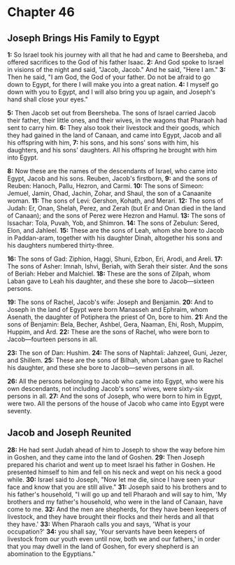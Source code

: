 # Chapter 46

## Joseph Brings His Family to Egypt

**1:** So Israel took his journey with all that he had and came to Beersheba, and offered sacrifices to the God of his father Isaac.
**2:** And God spoke to Israel in visions of the night and said, "Jacob, Jacob." And he said, "Here I am."
**3:** Then he said, "I am God, the God of your father. Do not be afraid to go down to Egypt, for there I will make you into a great nation.
**4:** I myself go down with you to Egypt, and I will also bring you up again, and Joseph's hand shall close your eyes."

**5:** Then Jacob set out from Beersheba. The sons of Israel carried Jacob their father, their little ones, and their wives, in the wagons that Pharaoh had sent to carry him.
**6:** They also took their livestock and their goods, which they had gained in the land of Canaan, and came into Egypt, Jacob  and all his offspring with him,
**7:** his sons, and his sons' sons with him, his daughters, and his sons' daughters. All his offspring he brought with him into Egypt.

**8:** Now these are the names of the descendants of Israel, who came into Egypt, Jacob and his sons. Reuben, Jacob's firstborn,
**9:** and the sons of Reuben: Hanoch, Pallu, Hezron, and Carmi.
**10:** The sons of Simeon: Jemuel, Jamin, Ohad, Jachin, Zohar, and Shaul, the son of a Canaanite woman.
**11:** The sons of Levi: Gershon, Kohath, and Merari.
**12:** The sons of Judah: Er, Onan, Shelah, Perez, and Zerah (but Er and Onan died in the land of Canaan); and the sons of Perez were Hezron and Hamul.
**13:** The sons of Issachar: Tola, Puvah, Yob, and Shimron.
**14:** The sons of Zebulun: Sered, Elon, and Jahleel.
**15:** These are the sons of Leah, whom she bore to Jacob in Paddan-aram, together with his daughter Dinah, altogether his sons and his daughters numbered thirty-three.

**16:** The sons of Gad: Ziphion, Haggi, Shuni, Ezbon, Eri, Arodi, and Areli.
**17:** The sons of Asher: Imnah, Ishvi, Beriah, with Serah their sister. And the sons of Beriah: Heber and Malchiel.
**18:** These are the sons of Zilpah, whom Laban gave to Leah his daughter, and these she bore to Jacob—sixteen persons.

**19:** The sons of Rachel, Jacob's wife: Joseph and Benjamin.
**20:** And to Joseph in the land of Egypt were born Manasseh and Ephraim, whom Asenath, the daughter of Potiphera the priest of On, bore to him.
**21:** And the sons of Benjamin: Bela, Becher, Ashbel, Gera, Naaman, Ehi, Rosh, Muppim, Huppim, and Ard.
**22:** These are the sons of Rachel, who were born to Jacob—fourteen persons in all.

**23:** The son of Dan: Hushim.
**24:** The sons of Naphtali: Jahzeel, Guni, Jezer, and Shillem.
**25:** These are the sons of Bilhah, whom Laban gave to Rachel his daughter, and these she bore to Jacob—seven persons in all.

**26:** All the persons belonging to Jacob who came into Egypt, who were his own descendants, not including Jacob's sons' wives, were sixty-six persons in all.
**27:** And the sons of Joseph, who were born to him in Egypt, were two. All the persons of the house of Jacob who came into Egypt were seventy.

## Jacob and Joseph Reunited

**28:** He had sent Judah ahead of him to Joseph to show the way before him in Goshen, and they came into the land of Goshen.
**29:** Then Joseph prepared his chariot and went up to meet Israel his father in Goshen. He presented himself to him and fell on his neck and wept on his neck a good while.
**30:** Israel said to Joseph, "Now let me die, since I have seen your face and know that you are still alive."
**31:** Joseph said to his brothers and to his father's household, "I will go up and tell Pharaoh and will say to him, 'My brothers and my father's household, who were in the land of Canaan, have come to me.
**32:** And the men are shepherds, for they have been keepers of livestock, and they have brought their flocks and their herds and all that they have.'
**33:** When Pharaoh calls you and says, 'What is your occupation?'
**34:** you shall say, 'Your servants have been keepers of livestock from our youth even until now, both we and our fathers,' in order that you may dwell in the land of Goshen, for every shepherd is an abomination to the Egyptians."
